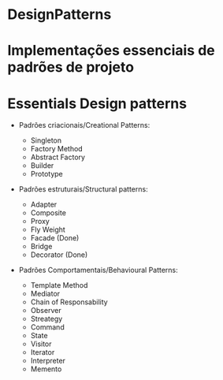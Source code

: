 # DesignPatterns

# Implementações essenciais de padrões de projeto
# Essentials Design patterns 

* Padrões criacionais/Creational Patterns:
    - Singleton
    - Factory Method
    - Abstract Factory
    - Builder
    - Prototype

* Padrões estruturais/Structural patterns:
    - Adapter 
    - Composite
    - Proxy
    - Fly Weight
    - Facade (Done)
    - Bridge
    - Decorator (Done)
  
* Padrões Comportamentais/Behavioural Patterns:
    - Template Method
    - Mediator
    - Chain of Responsability
    - Observer
    - Streategy
    - Command
    - State
    - Visitor
    - Iterator
    - Interpreter
    - Memento
  

